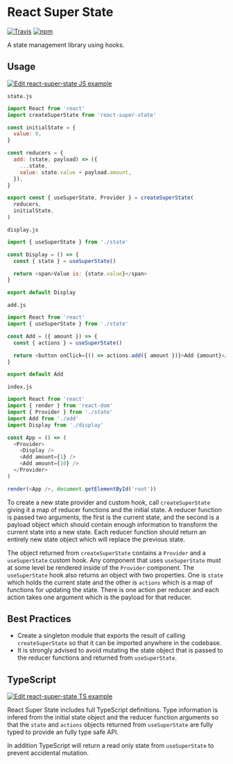 # React Super State

[![Travis](https://img.shields.io/travis/mmmurray/react-super-state.svg)](https://travis-ci.org/mmmurray/react-super-state)
[![npm](https://img.shields.io/npm/v/react-super-state.svg)](https://www.npmjs.com/package/react-super-state)

A state management library using hooks.

## Usage

[![Edit react-super-state JS example](https://codesandbox.io/static/img/play-codesandbox.svg)](https://codesandbox.io/s/01lyjy810p)

`state.js`

```js
import React from 'react'
import createSuperState from 'react-super-state'

const initialState = {
  value: 0,
}

const reducers = {
  add: (state, payload) => ({
    ...state,
    value: state.value + payload.amount,
  }),
}

export const { useSuperState, Provider } = createSuperState(
  reducers,
  initialState,
)
```

`display.js`

```js
import { useSuperState } from './state'

const Display = () => {
  const { state } = useSuperState()

  return <span>Value is: {state.value}</span>
}

export default Display
```

`add.js`

```js
import React from 'react'
import { useSuperState } from './state'

const Add = ({ amount }) => {
  const { actions } = useSuperState()

  return <button onClick={() => actions.add({ amount })}>Add {amount}</button>
}

export default Add
```

`index.js`

```js
import React from 'react'
import { render } from 'react-dom'
import { Provider } from './state'
import Add from './add'
import Display from './display'

const App = () => (
  <Provider>
    <Display />
    <Add amount={1} />
    <Add amount={10} />
  </Provider>
)

render(<App />, document.getElementById('root'))
```

To create a new state provider and custom hook, call `createSuperState` giving it a map of reducer functions and the initial state. A reducer function is passed two arguments, the first is the current state, and the second is a payload object which should contain enough information to transform the current state into a new state. Each reducer function should return an entirely new state object which will replace the previous state.

The object returned from `createSuperState` contains a `Provider` and a `useSuperState` custom hook. Any component that uses `useSuperState` must at some level be rendered inside of the `Provider` component. The `useSuperState` hook also returns an object with two properties. One is `state` which holds the current state and the other is `actions` which is a map of functions for updating the state. There is one action per reducer and each action takes one argument which is the payload for that reducer.

## Best Practices

- Create a singleton module that exports the result of calling `createSuperState` so that it can be imported anywhere in the codebase.
- It is strongly advised to avoid mutating the state object that is passed to the reducer functions and returned from `useSuperState`.

## TypeScript

[![Edit react-super-state TS example](https://codesandbox.io/static/img/play-codesandbox.svg)](https://codesandbox.io/s/5v7q7zvzvl)

React Super State includes full TypeScript definitions. Type information is infered from the initial state object and the reducer function arguments so that the `state` and `actions` objects returned from `useSuperState` are fully typed to provide an fully type safe API.

In addition TypeScript will return a read only state from `useSuperState` to prevent accidental mutation.
